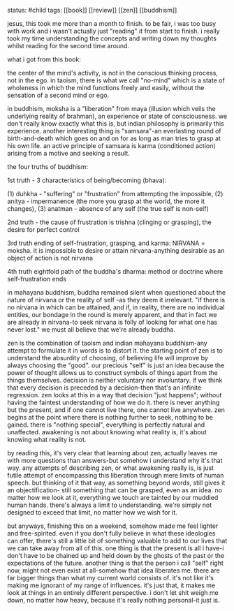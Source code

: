 status: #child 
tags: [[book]] [[review]] [[zen]] [[buddhism]] 

jesus, this took me more than a month to finish. to be fair, i was too busy with work and i wasn't actually just "reading" it from start to finish. i really took my time understanding the concepts and writing down my thoughts whilst reading for the second time around.

what i got from this book:

the center of the mind's activity, is not in the conscious thinking process, not in the ego. in taoism, there is what we call "no-mind" which is a state of wholeness in which the mind functions freely and easily, without the sensation of a second mind or ego.

in buddhism, moksha is a "liberation" from maya (illusion which veils the underlying reality of brahman), an experience or state of consciousness. we don't really know exactly what this is, but indian philosophy is primarily this experience. another interesting thing is "samsara"-an everlasting round of birth-and-death which goes on and on for as long as man tries to grasp at his own life. an active principle of samsara is karma (conditioned action) arising from a motive and seeking a result.

the four truths of buddhism:

1st truth - 3 characteristics of being/becoming (bhava):

(1) duhkha - "suffering" or "frustration" from attempting the impossible, (2) anitya - impermanence (the more you grasp at the world, the more it changes), (3) anatman - absence of any self (the true self is non-self)

2nd truth - the cause of frustration is trishna (clinging or grasping), the desire for perfect control

3rd truth ending of self-frustration, grasping, and karma: NIRVANA = moksha. it is impossible to desire or attain nirvana-anything desirable as an object of action is not nirvana

4th truth eightfold path of the buddha's dharma: method or doctrine where self-frustration ends

in mahayana buddhism, buddha remained silent when questioned about the nature of nirvana or the reality of self -as they deem it irrelevant. "if there is no nirvana in which can be attained, and if, in reality, there are no individual entities, our bondage in the round is merely apparent, and that in fact we are already in nirvana-to seek nirvana is folly of looking for what one has never lost." we must all believe that we're already buddha.

zen is the combination of taoism and indian mahayana buddhism-any attempt to formulate it in words is to distort it. the starting point of zen is to understand the absurdity of choosing, of believing life will improve by always choosing the "good". our precious "self" is just an idea because the power of thought allows us to construct symbols of things apart from the things themselves. decision is neither voluntary nor involuntary. if we think that every decision is preceded by a decision-then that's an infinite regression. zen looks at this in a way that decision "just happens"; without having the faintest understanding of how we do it. there is never anything but the present, and if one cannot live there, one cannot live anywhere. zen begins at the point where there is nothing further to seek, nothing to be gained. there is "nothing special", everything is perfectly natural and unaffected. awakening is not about knowing what reality is, it's about knowing what reality is not.

by reading this, it's very clear that learning about zen, actually leaves me with more questions than answers-but somehow i understand why it's that way. any attempts of describing zen, or what awakening really is, is just futile attempt of encompassing this liberation through mere limits of human speech. but thinking of it that way, as something beyond words, still gives it an objectification- still something that can be grasped, even as an idea. no matter how we look at it, everything we touch are tainted by our muddied human hands. there's always a limit to understanding. we're simply not designed to exceed that limit, no matter how we wish for it.

but anyways, finishing this on a weekend, somehow made me feel lighter and free-spirited. even if you don't fully believe in what these ideologies can offer, there's still a little bit of something valuable to add to our lives that we can take away from all of this. one thing is that the present is all i have-i don't have to be chained up and held down by the ghosts of the past or the expectations of the future. another thing is that the person i call "self" right now, might not even exist at all-somehow that idea liberates me. there are far bigger things than what my current world consists of. it's not like it's making me ignorant of my range of influences. it's just that, it makes me look at things in an entirely different perspective. i don't let shit weigh me down, no matter how heavy, because it's really nothing personal-it just is.